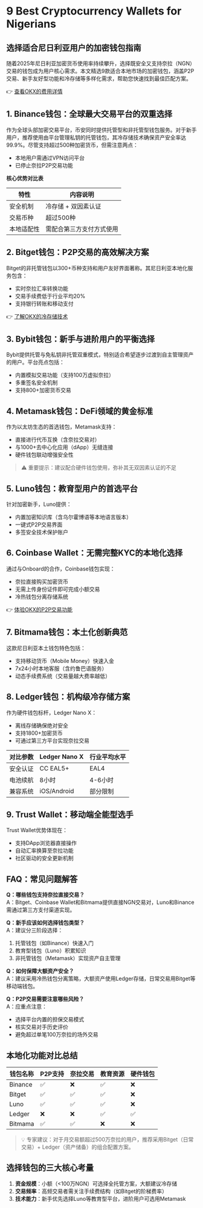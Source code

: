 # 9 Best Cryptocurrency Wallets for Nigerians

## 选择适合尼日利亚用户的加密钱包指南

随着2025年尼日利亚加密货币使用率持续攀升，选择既安全又支持奈拉（NGN）交易的钱包成为用户核心需求。本文精选9款适合本地市场的加密钱包，涵盖P2P交易、新手友好型功能和冷存储等多样化需求，帮助您快速找到最佳匹配方案。

👉 [查看OKX的费用详情](https://bit.ly/okx_welcome)

## 1. Binance钱包：全球最大交易平台的双重选择

作为全球头部加密交易平台，币安同时提供托管型和非托管型钱包服务。对于新手用户，推荐使用由平台管理私钥的托管钱包，其冷存储技术确保资产安全率达99.9%。尽管支持超过500种加密货币，但需注意两点：
- 本地用户需通过VPN访问平台
- 已停止奈拉P2P交易功能

**核心优势对比表**

| 特性          | 内容说明                     |
|---------------|------------------------------|
| 安全机制      | 冷存储 + 双因素认证          |
| 交易币种      | 超过500种                    |
| 本地适配性    | 需配合第三方支付方式使用       |

## 2. Bitget钱包：P2P交易的高效解决方案

Bitget的非托管钱包以300+币种支持和用户友好界面著称。其尼日利亚本地化服务包含：
- 实时奈拉汇率转换功能
- 交易手续费低于行业平均20%
- 支持银行转账和移动支付

👉 [了解OKX的冷存储技术](https://bit.ly/okx_welcome)

## 3. Bybit钱包：新手与进阶用户的平衡选择

Bybit提供托管与免私钥非托管双重模式，特别适合希望逐步过渡到自主管理资产的用户。平台亮点包括：
- 内置模拟交易功能（支持100万虚拟奈拉）
- 多重签名安全机制
- 支持800+加密货币交易

## 4. Metamask钱包：DeFi领域的黄金标准

作为以太坊生态的首选钱包，Metamask支持：
- 直接进行代币互换（含奈拉交易对）
- 与1000+去中心化应用（dApp）无缝连接
- 硬件钱包联动增强安全性

> ⚠️ 重要提示：建议配合硬件钱包使用，弥补其无双因素认证的不足

## 5. Luno钱包：教育型用户的首选平台

针对加密新手，Luno提供：
- 内置加密知识库（含乌尔霍博语等本地语言版本）
- 一键式P2P交易界面
- 多签安全技术保护账户

## 6. Coinbase Wallet：无需完整KYC的本地化选择

通过与Onboard的合作，Coinbase钱包实现：
- 奈拉直接购买加密货币
- 无需上传身份证件即可完成小额交易
- 冷热钱包分离存储系统

👉 [体验OKX的P2P交易功能](https://bit.ly/okx_welcome)

## 7. Bitmama钱包：本土化创新典范

这款尼日利亚本土钱包特色包括：
- 支持移动货币（Mobile Money）快速入金
- 7x24小时本地客服（含约鲁巴语服务）
- 动态手续费系统（交易量越大费率越低）

## 8. Ledger钱包：机构级冷存储方案

作为硬件钱包标杆，Ledger Nano X：
- 离线存储确保绝对安全
- 支持1800+加密货币
- 可通过第三方平台实现奈拉交易

| 对比参数    | Ledger Nano X | 行业平均水平 |
|------------|---------------|--------------|
| 安全认证    | CC EAL5+      | EAL4         |
| 电池续航    | 8小时         | 4-6小时      |
| 兼容系统    | iOS/Android   | 部分限制     |

## 9. Trust Wallet：移动端全能型选手

Trust Wallet优势体现在：
- 支持DApp浏览器直接操作
- 自动汇率换算至奈拉功能
- 社区驱动的安全更新机制

## FAQ：常见问题解答

**Q：哪些钱包支持奈拉直接交易？**  
A：Bitget、Coinbase Wallet和Bitmama提供直接NGN交易对，Luno和Binance需通过第三方支付渠道实现。

**Q：新手应该如何选择钱包类型？**  
A：建议分三阶段选择：
1. 托管钱包（如Binance）快速入门
2. 教育型钱包（Luno）积累知识
3. 非托管钱包（Metamask）实现资产自主管理

**Q：如何保障大额资产安全？**  
A：建议采用冷热钱包分离策略，大额资产使用Ledger存储，日常交易用Bitget等移动端钱包。

**Q：P2P交易需要注意哪些风险？**  
A：应重点注意：
- 选择平台内置的担保交易模式
- 核实交易对手历史评价
- 避免超过单笔100万奈拉的场外交易

## 本地化功能对比总结

| 钱包名称     | P2P支持 | 奈拉交易 | 教育资源 | 硬件钱包 |
|--------------|---------|----------|----------|----------|
| Binance      | ✅      | ❌       | ✅       | ❌       |
| Bitget       | ✅      | ✅       | ✅       | ❌       |
| Luno         | ✅      | ✅       | ✅       | ❌       |
| Ledger       | ❌      | ❌       | ✅       | ✅       |
| Bitmama      | ✅      | ✅       | ❌       | ❌       |

> 💡 专家建议：对于月交易额超过500万奈拉的用户，推荐采用Bitget（日常交易）+ Ledger（资产储备）的组合配置方案。

## 选择钱包的三大核心考量

1. **资金规模**：小额（<100万NGN）可选择全托管方案，大额建议冷存储
2. **交易频率**：高频交易者需关注手续费结构（如Bitget的阶梯费率）
3. **技术能力**：新手优先选择Luno等教育型平台，进阶用户可选用Metamask
